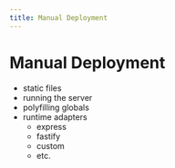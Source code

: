 ```yaml
---
title: Manual Deployment
---
```


# Manual Deployment

- static files
- running the server
- polyfilling globals
- runtime adapters
  - express
  - fastify
  - custom
  - etc.
